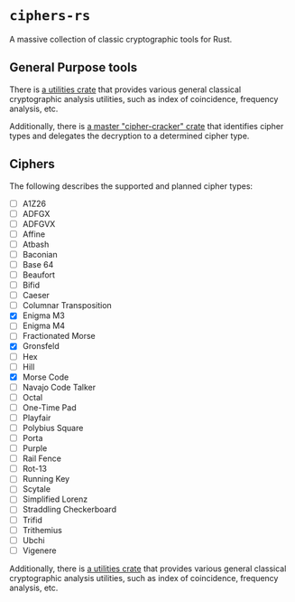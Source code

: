 # `ciphers-rs`

A massive collection of classic cryptographic tools for Rust.

## General Purpose tools

There is [a utilities crate](https://github.com/vi013t/ciphers-rs/tree/main/crates/cipher-utils) that provides various general classical cryptographic analysis utilities, such as index of coincidence, frequency analysis, etc. 

Additionally, there is [a master "cipher-cracker" crate](https://github.com/vi013t/ciphers-rs/tree/main/crates/cipher-cracker) that identifies cipher types and delegates the decryption to a determined cipher type.

## Ciphers

The following describes the supported and planned cipher types:

- [ ] A1Z26
- [ ] ADFGX
- [ ] ADFGVX
- [ ] Affine
- [ ] Atbash
- [ ] Baconian
- [ ] Base 64
- [ ] Beaufort
- [ ] Bifid
- [ ] Caeser
- [ ] Columnar Transposition
- [x] Enigma M3
- [ ] Enigma M4
- [ ] Fractionated Morse
- [x] Gronsfeld
- [ ] Hex
- [ ] Hill
- [x] Morse Code
- [ ] Navajo Code Talker
- [ ] Octal
- [ ] One-Time Pad
- [ ] Playfair
- [ ] Polybius Square
- [ ] Porta
- [ ] Purple
- [ ] Rail Fence
- [ ] Rot-13
- [ ] Running Key 
- [ ] Scytale
- [ ] Simplified Lorenz
- [ ] Straddling Checkerboard
- [ ] Trifid
- [ ] Trithemius
- [ ] Ubchi
- [ ] Vigenere

Additionally, there is [a utilities crate](https://github.com/vi013t/ciphers-rs/tree/main/crates/cipher-utils) that provides various general classical cryptographic analysis utilities, such as index of coincidence, frequency analysis, etc. 